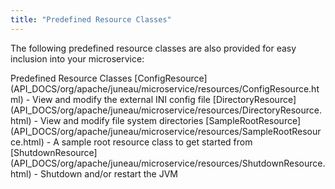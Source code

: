 ```yaml
---
title: "Predefined Resource Classes"
---
```


The following predefined resource classes are also provided for easy inclusion into your microservice:

<tree>
<node-0>Predefined Resource Classes</node-0>
<node-1><java-class>[ConfigResource](API_DOCS/org/apache/juneau/microservice/resources/ConfigResource.html)</java-class> - View and modify the external INI config file</node-1>
<node-1><java-class>[DirectoryResource](API_DOCS/org/apache/juneau/microservice/resources/DirectoryResource.html)</java-class> - View and modify file system directories</node-1>
<node-1><java-class>[SampleRootResource](API_DOCS/org/apache/juneau/microservice/resources/SampleRootResource.html)</java-class> - A sample root resource class to get started from</node-1>
<node-1><java-class>[ShutdownResource](API_DOCS/org/apache/juneau/microservice/resources/ShutdownResource.html)</java-class> - Shutdown and/or restart the JVM</node-1>
</tree>